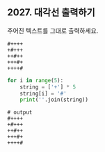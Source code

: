 ## 2027. 대각선 출력하기

주어진 텍스트를 그대로 출력하세요.

```
#++++
+#+++
++#++
+++#+
++++#
```

```python
for i in range(5):
    string = ['+'] * 5
    string[i] = '#'
    print(''.join(string))
```

```
# output
#++++
+#+++
++#++
+++#+
++++#
```

